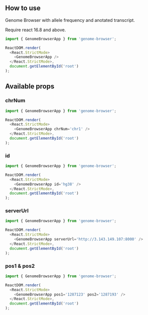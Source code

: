 ## How to use

Genome Browser with allele frequency and anotated transcript.

Require react 16.8 and above.

```js
import { GenomeBrowserApp } from 'genome-browser';

ReactDOM.render(
  <React.StrictMode>
    <GenomeBrowserApp />
  </React.StrictMode>,
  document.getElementById('root')
);
```

## Available props

### chrNum

```js
import { GenomeBrowserApp } from 'genome-browser';

ReactDOM.render(
  <React.StrictMode>
    <GenomeBrowserApp chrNum='chr1' />
  </React.StrictMode>,
  document.getElementById('root')
);
```

### id

```js
import { GenomeBrowserApp } from 'genome-browser';

ReactDOM.render(
  <React.StrictMode>
    <GenomeBrowserApp id='hg38' />
  </React.StrictMode>,
  document.getElementById('root')
);
```

### serverUrl

```js
import { GenomeBrowserApp } from 'genome-browser';

ReactDOM.render(
  <React.StrictMode>
    <GenomeBrowserApp serverUrl='http://3.143.149.107:8000' />
  </React.StrictMode>,
  document.getElementById('root')
);
```

### pos1 & pos2

```js
import { GenomeBrowserApp } from 'genome-browser';

ReactDOM.render(
  <React.StrictMode>
    <GenomeBrowserApp pos1='1287123' pos2='1287193' />
  </React.StrictMode>,
  document.getElementById('root')
);
```
